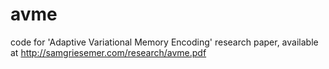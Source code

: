 # avme
code for 'Adaptive Variational Memory Encoding' research paper, available at http://samgriesemer.com/research/avme.pdf
